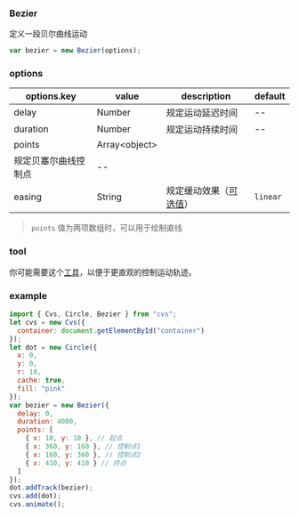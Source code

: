 ### Bezier

定义一段贝尔曲线运动

```js
var bezier = new Bezier(options);
```

### options

| options.key | value          | description                            | default  |
| ----------- | -------------- | -------------------------------------- | -------- |
| delay       | Number         | 规定运动延迟时间                       | --       |
| duration    | Number         | 规定运动持续时间                       | --       |
| points      | Array\<object> 
| 规定贝塞尔曲线控制点                   | --       |
| easing      | String         | 规定缓动效果（[可选值](/docs/track.html#easing)） | `linear` |

> `points` 值为两项数组时，可以用于绘制直线

### tool

你可能需要这个[工具](https://hamger.github.io/demo/bezier/bezier.html)，以便于更直观的控制运动轨迹。

### example

```js
import { Cvs, Circle, Bezier } from "cvs";
let cvs = new Cvs({
  container: document.getElementById("container")
});
let dot = new Circle({
  x: 0,
  y: 0,
  r: 10,
  cache: true,
  fill: "pink"
});
var bezier = new Bezier({
  delay: 0,
  duration: 4000,
  points: [
    { x: 10, y: 10 }, // 起点
    { x: 360, y: 160 }, // 控制点1
    { x: 160, y: 360 }, // 控制点2
    { x: 410, y: 410 } // 终点
  ]
});
dot.addTrack(bezier);
cvs.add(dot);
cvs.animate();
```
